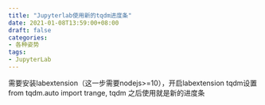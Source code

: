 ```yaml
---
title: "Jupyterlab使用新的tqdm进度条"
date: 2021-01-08T13:59:00+08:00
draft: false
categories:
- 各种姿势
tags:
- JupyterLab
---
```

需要安装labextension（这一步需要nodejs>=10），开启labextension
tqdm设置from tqdm.auto import trange, tqdm
之后使用就是新的进度条
